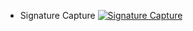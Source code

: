 - Signature Capture
[![Signature Capture](https://i.vimeocdn.com/video/483976760_600x336.jpg)](player.vimeo.com/video/102056940)
